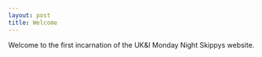 ```yaml
---
layout: post
title: Welcome
---
```


Welcome to the first incarnation of the UK&I Monday Night Skippys website.
